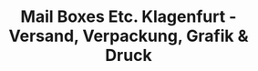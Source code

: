 ---
title: "Mail Boxes Etc. Klagenfurt - Versand, Verpackung, Grafik & Druck"
url: /klagenfurt-am-woerthersee/mail-boxes-etc-klagenfurt-versand-verpackung-grafik-und-druck/
shop: Kopieren
---